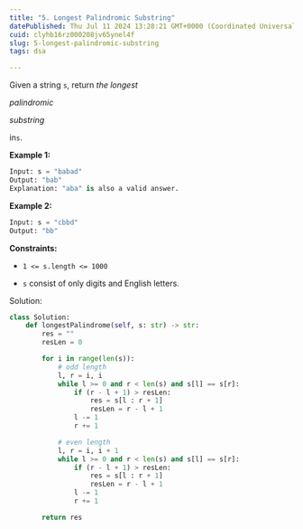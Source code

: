 ```yaml
---
title: "5. Longest Palindromic Substring"
datePublished: Thu Jul 11 2024 13:28:21 GMT+0000 (Coordinated Universal Time)
cuid: clyhb16rz000208jv65ynel4f
slug: 5-longest-palindromic-substring
tags: dsa

---
```


Given a string `s`, return *the longest*

*palindromic*

*substring*

in`s`.

**Example 1:**

```python
Input: s = "babad"
Output: "bab"
Explanation: "aba" is also a valid answer.
```

**Example 2:**

```python
Input: s = "cbbd"
Output: "bb"
```

**Constraints:**

* `1 <= s.length <= 1000`
    
* `s` consist of only digits and English letters.
    

Solution:

```python
class Solution:
    def longestPalindrome(self, s: str) -> str:
        res = ""
        resLen = 0

        for i in range(len(s)):
            # odd length
            l, r = i, i
            while l >= 0 and r < len(s) and s[l] == s[r]:
                if (r - l + 1) > resLen:
                    res = s[l : r + 1]
                    resLen = r - l + 1
                l -= 1
                r += 1

            # even length
            l, r = i, i + 1
            while l >= 0 and r < len(s) and s[l] == s[r]:
                if (r - l + 1) > resLen:
                    res = s[l : r + 1]
                    resLen = r - l + 1
                l -= 1
                r += 1

        return res
```